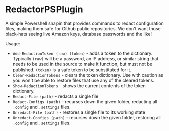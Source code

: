 # RedactorPSPlugin

A simple Powershell snapin that provides commands to redact configuration files, making them safe for Github
public repositories. We don't want those black-hats seeing live Amazon keys, database passwords and the like!

Usage:
* ```Add-RedactionToken (raw) (token)``` - adds a token to the dictionary. Typically ```(raw)``` will be a password, an IP address, or similar string that needs to be used in the source to make it function, but must not be published. ```(token)``` is a safe token to be substituted for it.
* ```Clear-RedactionTokens``` - clears the token dictionary. Use with caution as you won't be able to restore files that use any of the cleared tokens.
* ```Show-RedactionTokens``` - shows the current contents of the token dictionary.
* ```Redact-File (path)``` - redacts a single file
* ```Redact-Configs (path)``` - recurses down the given folder, redacting all ```.config``` and ```.settings``` files.
* ```Unredact-File (path)``` - restores a single file to its working state
* ```Unredact-Configs (path)``` - recurses down the given folder, restoring all ```.config``` and ```.settings``` files.

